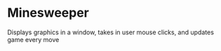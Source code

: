 # Minesweeper
Displays graphics in a window, takes in user mouse clicks, and updates game every move
